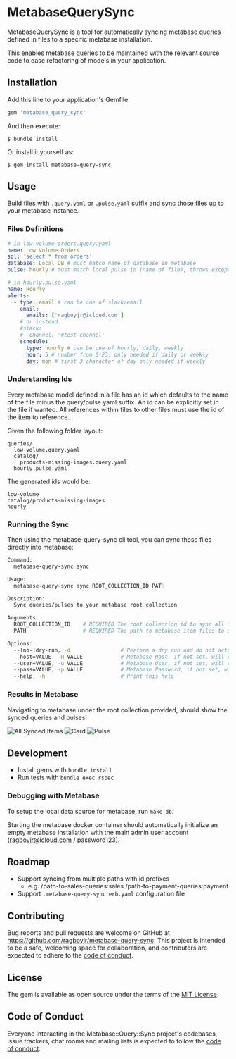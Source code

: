 # MetabaseQuerySync

MetabaseQuerySync is a tool for automatically syncing metabase queries defined in files to a specific metabase installation.

This enables metabase queries to be maintained with the relevant source code to ease refactoring of models in your application.

## Installation

Add this line to your application's Gemfile:

```ruby
gem 'metabase_query_sync'
```

And then execute:

    $ bundle install

Or install it yourself as:

    $ gem install metabase-query-sync

## Usage

Build files with `.query.yaml` or `.pulse.yaml` suffix and sync those files up to your metabase instance.

### Files Definitions

```yaml
# in low-volume-orders.query.yaml
name: Low Volume Orders
sql: 'select * from orders'
database: Local DB # must match name of database in metabase
pulse: hourly # must match local pulse id (name of file), throws exception if no pulse is found with that name
```

```yaml
# in hourly.pulse.yaml
name: Hourly
alerts:
  - type: email # can be one of slack/email
    email:
      emails: ['ragboyjr@icloud.com']
    # or instead
    #slack:
    #  channel: '#test-channel'
    schedule:
      type: hourly # can be one of hourly, daily, weekly
      hour: 5 # number from 0-23, only needed if daily or weekly
      day: mon # first 3 character of day only needed if weekly
```

### Understanding Ids

Every metabase model defined in a file has an id which defaults to the name of the file minus the query/pulse.yaml suffix. An id can be explicitly set in the file if wanted. All references within files to other files must use the id of the item to reference.

Given the following folder layout:

```
queries/
  low-volume.query.yaml
  catalog/
    products-missing-images.query.yaml
  hourly.pulse.yaml
```

The generated ids would be:

```
low-volume
catalog/products-missing-images
hourly
```

### Running the Sync

Then using the metabase-query-sync cli tool, you can sync those files directly into metabase:

```bash
Command:
  metabase-query-sync sync

Usage:
  metabase-query-sync sync ROOT_COLLECTION_ID PATH

Description:
  Sync queries/pulses to your metabase root collection

Arguments:
  ROOT_COLLECTION_ID  	# REQUIRED The root collection id to sync all items under.
  PATH                	# REQUIRED The path to metabase item files to sync from.

Options:
  --[no-]dry-run, -d              	# Perform a dry run and do not actually sync to the metabase instance., default: false
  --host=VALUE, -H VALUE          	# Metabase Host, if not set, will read from env at METABASE_QUERY_SYNC_HOST
  --user=VALUE, -u VALUE          	# Metabase User, if not set, will read from env at METABASE_QUERY_SYNC_USER
  --pass=VALUE, -p VALUE          	# Metabase Password, if not set, will read from env at METABASE_QUERY_SYNC_PASS
  --help, -h                      	# Print this help
```

### Results in Metabase

Navigating to metabase under the root collection provided, should show the synced queries and pulses!

![All Synced Items](doc/img/readme-1-everything.png)
![Card](doc/img/readme-1-card.png)
![Pulse](doc/img/readme-1-pulse.png)

## Development

- Install gems with `bundle install`
- Run tests with `bundle exec rspec`


### Debugging with Metabase

To setup the local data source for metabase, run `make db`.

Starting the metabase docker container should automatically initialize an empty metabase installation with the main admin user account (ragboyjr@icloud.com / password123).

## Roadmap

- Support syncing from multiple paths with id prefixes
  - e.g. /path-to-sales-queries:sales /path-to-payment-queries:payment
- Support `.metabase-query-sync.erb.yaml` configuration file

## Contributing

Bug reports and pull requests are welcome on GitHub at https://github.com/ragboyjr/metabase-query-sync. This project is intended to be a safe, welcoming space for collaboration, and contributors are expected to adhere to the [code of conduct](https://github.com/ragboyjr/metabase-query-sync/blob/master/CODE_OF_CONDUCT.md).

## License

The gem is available as open source under the terms of the [MIT License](https://opensource.org/licenses/MIT).

## Code of Conduct

Everyone interacting in the Metabase::Query::Sync project's codebases, issue trackers, chat rooms and mailing lists is expected to follow the [code of conduct](https://github.com/ragboyjr/metabase-query-sync/blob/master/CODE_OF_CONDUCT.md).
